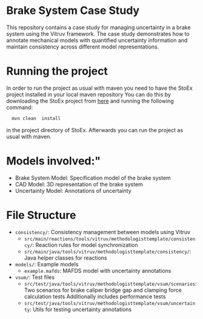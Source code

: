 # Brake System Case Study

This repository contains a case study for managing uncertainty in a brake system using the Vitruv framework. The case study demonstrates how to annotate mechanical models with quantified uncertainty information and maintain consistency across different model representations.

# Running the project

In order to run the project as usual with maven you need to have the StoEx project installed in your local maven repository
You can do this by downloading the StoEx project from [here](https://github.com/Techthy/stoex) and running the following command:

```bash
  mvn clean  install
``` 

in the project directory of StoEx. Afterwards you can run the project as usual with maven.

# Models involved:"
- Brake System Model: Specification model of the brake system
- CAD Model: 3D representation of the brake system
- Uncertainty Model: Annotations of uncertainty

# File Structure
- `consistency/`: Consistency management between models using Vitruv
  - `src/main/reactions/tools/vitruv/methodologisttemplate/consistency/`: Reaction rules for model synchronization
  - `src/main/java/tools/vitruv/methodologisttemplate/consistency/`: Java helper classes for reactions
- `models/`: Example models
  - `example.mafds`: MAFDS model with uncertainty annotations
- `vsum/`: Test files
    - `src/test/java/tools/vitruv/methodologisttemplate/vsum/scenarios`: Two scenarios for brake caliper bridge gap and clamping force calculation tests 
    Additionally includes performance tests
    - `src/test/java/tools/vitruv/methodologisttemplate/vsum/uncertainty`: Utils for testing uncertainty annotations


